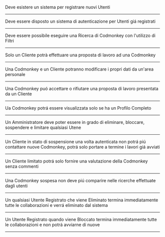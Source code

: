 Deve esistere un sistema per registrare nuovi Utenti
___
Deve essere disposto un sistema di autenticazione per Utenti giá registrati 
___
Deve essere possibile eseguire una Ricerca di Codmonkey con l'utilizzo di Filtri
___
Solo un Cliente potrà effettuare una proposta di lavoro ad una Codmonkey
___
Una Codmonkey e un Cliente potranno modificare i propri dati da un'area personale
___
Una Codmonkey puó accettare o rifiutare una proposta di lavoro presentata da un Cliente
___
Ua Codmonkey potrá essere visualizzata solo se ha un Profilo Completo
___
Un Amministratore deve poter essere in grado di eliminare, bloccare, sospendere e limitare qualsiasi Utene
___
Un Cliente in stato di sospensione una volta autenticata non potrá piú contattare nuove Codmonkey, potrá solo portare a termine i lavori giá avviati
___
Un Cliente limitato potrá solo fornire una valutazione della Codmonkey senza commenti
___
Una Codmonkey sospesa non deve piú comparire nelle ricerche effettuate dagli utenti
___
Un qualsiasi Utente Registrato che viene Eliminato termina immediatamente tutte le collaborazioni e verrá eliminato dal sistema
___
Un Utente Registrato quando viene Bloccato termina immediatamente tutte le collaborazioni e non potrá avviarne di nuove
___
